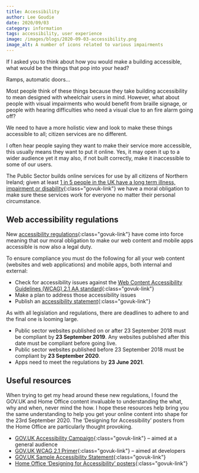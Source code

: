 ```yaml
---
title: Accessibility
author: Lee Goudie
date: 2020/09/03
category: information
tags: accessibility, user experience
image: /images/blogs/2020-09-03-accessibility.png
image_alt: A number of icons related to various impairments
---
```


If I asked you to think about how you would make a building accessible, what would be the things that pop into your head?

Ramps, automatic doors…

Most people think of these things because they take building accessibility to mean designed with wheelchair users in mind. However, what about people with visual impairments who would benefit from braille signage, or people with hearing difficulties who need a visual clue to an fire alarm going off?

We need to have a more holistic view and look to make these things accessible to all; citizen services are no different.

I often hear people saying they want to make their service more accessible, this usually means they want to put it online. Yes, it may open it up to a wider audience yet it may also, if not built correctly, make it inaccessible to some of our users.

The Public Sector builds online services for use by all citizens of Northern Ireland; given at least [1 in 5 people in the UK have a long term illness, impairment or disability](https://www.scope.org.uk/media/disability-facts-figures){:class="govuk-link"} we have a moral obligation to make sure these services work for everyone no matter their personal circumstance.

## Web accessibility regulations

New [accessibility regulations](https://www.legislation.gov.uk/uksi/2018/952/contents/made){:class="govuk-link"} have come into force meaning that our moral obligation to make our web content and mobile apps accessible is now also a legal duty.

To ensure compliance you must do the following for all your web content (websites and web applications) and mobile apps, both internal and external:

- Check for accessibility issues against the [Web Content Accessibility Guidelines (WCAG) 2.1 AA standard](https://www.w3.org/TR/WCAG21/){:class="govuk-link"}
- Make a plan to address those accessibility issues
- Publish an [accessibility statement](https://www.gov.uk/government/publications/sample-accessibility-statement){:class="govuk-link"}

As with all legislation and regulations, there are deadlines to adhere to and the final one is looming large.

 - Public sector websites published on or after 23 September 2018 must be compliant by **23 September 2019**. Any websites published after this date must be compliant before going live.
- Public sector websites published before 23 September 2018 must be compliant by **23 September 2020**.
- Apps need to meet the regulations by **23 June 2021**.

## Useful resources

When trying to get my head around these new regulations, I found the GOV.UK and Home Office content invaluable to understanding the what, why and when, never mind the how. I hope these resources help bring you the same understanding to help you get your online content into shape for the 23rd September 2020. The ‘Designing for Accessibility’ posters from the Home Office are particularly thought provoking.

- [GOV.UK Accessibility Campaign](https://accessibility.campaign.gov.uk/){:class="govuk-link"} – aimed at a general audience
- [GOV.UK WCAG 2.1 Primer](https://alphagov.github.io/wcag-primer){:class="govuk-link"} – aimed at developers
- [GOV.UK Sample Accessibility Statement](https://www.gov.uk/government/publications/sample-accessibility-statement){:class="govuk-link"}
- [Home Office ‘Designing for Accessibility’ posters](https://ukhomeoffice.github.io/accessibility-posters/posters/accessibility-posters.pdf){:class="govuk-link"}
